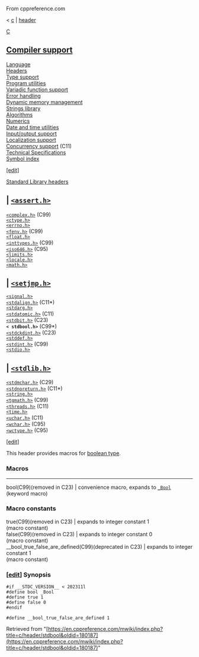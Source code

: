 From cppreference.com

< [c](../../c.html "c")‎ | [header](../header.html "c/header")

[ C](../../c.html "c")

[Compiler support](../compiler_support.html "c/compiler support")  
---  
[Language](../language.html "c/language")  
[Headers](../header.html "c/header")  
[Type support](../types.html "c/types")  
[Program utilities](../program.html "c/program")  
[Variadic function support](../variadic.html "c/variadic")  
[Error handling](../error.html "c/error")  
[Dynamic memory management](../memory.html "c/memory")  
[Strings library](../string.html "c/string")  
[Algorithms](../algorithm.html "c/algorithm")  
[Numerics](../numeric.html "c/numeric")  
[Date and time utilities](../chrono.html "c/chrono")  
[Input/output support](../io.html "c/io")  
[Localization support](../locale.html "c/locale")  
[Concurrency support](../thread.html "c/thread") (C11)  
[Technical Specifications](../experimental.html "c/experimental")  
[Symbol index](../index.html "c/symbol index")  
  
[[edit]](https://en.cppreference.com/mwiki/index.php?title=Template:c/navbar_content&action=edit)

[ Standard Library headers ](../header.html "c/header")

| [`<assert.h>`](assert.html "c/header/assert")  
---  
[`<complex.h>`](complex.html "c/header/complex") (C99)  
[`<ctype.h>`](ctype.html "c/header/ctype")  
[`<errno.h>`](errno.html "c/header/errno")  
[`<fenv.h>`](fenv.html "c/header/fenv") (C99)  
[`<float.h>`](float.html "c/header/float")  
[`<inttypes.h>`](inttypes.html "c/header/inttypes") (C99)` `  
[`<iso646.h>`](iso646.html "c/header/iso646") (C95)  
[`<limits.h>`](limits.html "c/header/limits")  
[`<locale.h>`](locale.html "c/header/locale")  
[`<math.h>`](math.html "c/header/math")  
  
| [`<setjmp.h>`](setjmp.html "c/header/setjmp")  
---  
[`<signal.h>`](signal.html "c/header/signal")  
[`<stdalign.h>`](stdalign.html "c/header/stdalign") (C11*)  
[`<stdarg.h>`](stdarg.html "c/header/stdarg")  
[`<stdatomic.h>`](stdatomic.html "c/header/stdatomic") (C11)` `  
[`<stdbit.h>`](stdbit.html "c/header/stdbit") (C23)  
**`< stdbool.h>`** (C99*)  
[`<stdckdint.h>`](stdckdint.html "c/header/stdckdint") (C23)  
[`<stddef.h>`](stddef.html "c/header/stddef")  
[`<stdint.h>`](stdint.html "c/header/stdint") (C99)  
[`<stdio.h>`](stdio.html "c/header/stdio")  
  
| [`<stdlib.h>`](stdlib.html "c/header/stdlib")  
---  
[`<stdmchar.h>`](stdmchar.html "c/header/stdmchar") (C29)  
[`<stdnoreturn.h>`](stdnoreturn.html "c/header/stdnoreturn") (C11*)  
[`<string.h>`](string.html "c/header/string")  
[`<tgmath.h>`](tgmath.html "c/header/tgmath") (C99)  
[`<threads.h>`](threads.html "c/header/threads") (C11)  
[`<time.h>`](time.html "c/header/time")  
[`<uchar.h>`](uchar.html "c/header/uchar") (C11)  
[`<wchar.h>`](wchar.html "c/header/wchar") (C95)  
[`<wctype.h>`](wctype.html "c/header/wctype") (C95)  
  
  
  
[[edit]](https://en.cppreference.com/mwiki/index.php?title=Template:c/header/navbar_content&action=edit)

This header provides macros for [boolean type](../types.html "c/types"). 

###  Macros  
  
---  
bool(C99)(removed in C23) |  convenience macro, expands to [`_Bool`](../language/arithmetic_types.html#Boolean_type "c/language/arithmetic types")   
(keyword macro)  
  
###  Macro constants  
  
true(C99)(removed in C23) |  expands to integer constant 1   
(macro constant)  
false(C99)(removed in C23) |  expands to integer constant ​0​   
(macro constant)  
__bool_true_false_are_defined(C99)(deprecated in C23) |  expands to integer constant 1   
(macro constant)  
  
### [[edit](https://en.cppreference.com/mwiki/index.php?title=c/header/stdbool&action=edit&section=1 "Edit section: Synopsis")] Synopsis
    
    
    #if __STDC_VERSION__ < 202311l
    #define bool _Bool
    #define true 1
    #define false 0
    #endif
     
    #define __bool_true_false_are_defined 1

Retrieved from "[https://en.cppreference.com/mwiki/index.php?title=c/header/stdbool&oldid=180187](https://en.cppreference.com/mwiki/index.php?title=c/header/stdbool&oldid=180187)" 

